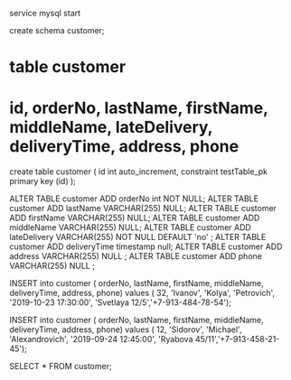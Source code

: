
service mysql start

create schema customer;

# table customer
# id, orderNo, lastName, firstName, middleName, lateDelivery, deliveryTime, address, phone 

create table customer
(
	id int auto_increment,
	constraint testTable_pk
		primary key (id)
);

ALTER TABLE customer ADD orderNo int NOT NULL;
ALTER TABLE customer ADD lastName VARCHAR(255) NULL;
ALTER TABLE customer ADD firstName VARCHAR(255) NULL;
ALTER TABLE customer ADD middleName VARCHAR(255) NULL;
ALTER TABLE customer ADD lateDelivery VARCHAR(255) NOT NULL DEFAULT 'no' ;
ALTER TABLE customer ADD deliveryTime timestamp null;
ALTER TABLE customer ADD address VARCHAR(255) NULL ;
ALTER TABLE customer ADD phone VARCHAR(255) NULL ;

INSERT into customer ( orderNo, lastName, firstName, middleName, deliveryTime, address, phone)
values ( 32, 'Ivanov', 'Kolya', 'Petrovich', '2019-10-23 17:30:00', 'Svetlaya 12/5','+7-913-484-78-54');

INSERT into customer ( orderNo, lastName, firstName, middleName, deliveryTime, address, phone)
values ( 12, 'Sidorov', 'Michael', 'Alexandrovich', '2019-09-24 12:45:00', 'Ryabova 45/11','+7-913-458-21-45');

SELECT * FROM customer;






